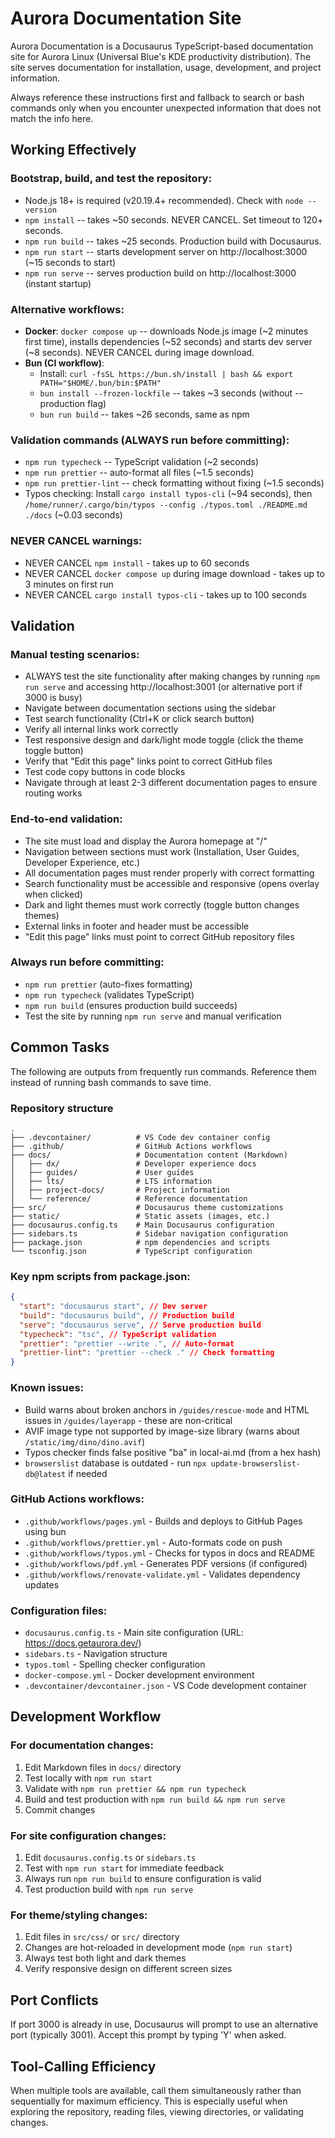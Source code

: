 # Aurora Documentation Site

Aurora Documentation is a Docusaurus TypeScript-based documentation site for Aurora Linux (Universal Blue's KDE productivity distribution). The site serves documentation for installation, usage, development, and project information.

Always reference these instructions first and fallback to search or bash commands only when you encounter unexpected information that does not match the info here.

## Working Effectively

### Bootstrap, build, and test the repository:

- Node.js 18+ is required (v20.19.4+ recommended). Check with `node --version`
- `npm install` -- takes ~50 seconds. NEVER CANCEL. Set timeout to 120+ seconds.
- `npm run build` -- takes ~25 seconds. Production build with Docusaurus.
- `npm run start` -- starts development server on http://localhost:3000 (~15 seconds to start)
- `npm run serve` -- serves production build on http://localhost:3000 (instant startup)

### Alternative workflows:

- **Docker**: `docker compose up` -- downloads Node.js image (~2 minutes first time), installs dependencies (~52 seconds) and starts dev server (~8 seconds). NEVER CANCEL during image download.
- **Bun (CI workflow)**:
  - Install: `curl -fsSL https://bun.sh/install | bash && export PATH="$HOME/.bun/bin:$PATH"`
  - `bun install --frozen-lockfile` -- takes ~3 seconds (without --production flag)
  - `bun run build` -- takes ~26 seconds, same as npm

### Validation commands (ALWAYS run before committing):

- `npm run typecheck` -- TypeScript validation (~2 seconds)
- `npm run prettier` -- auto-format all files (~1.5 seconds)
- `npm run prettier-lint` -- check formatting without fixing (~1.5 seconds)
- Typos checking: Install `cargo install typos-cli` (~94 seconds), then `/home/runner/.cargo/bin/typos --config ./typos.toml ./README.md ./docs` (~0.03 seconds)

### NEVER CANCEL warnings:

- NEVER CANCEL `npm install` - takes up to 60 seconds
- NEVER CANCEL `docker compose up` during image download - takes up to 3 minutes on first run
- NEVER CANCEL `cargo install typos-cli` - takes up to 100 seconds

## Validation

### Manual testing scenarios:

- ALWAYS test the site functionality after making changes by running `npm run serve` and accessing http://localhost:3001 (or alternative port if 3000 is busy)
- Navigate between documentation sections using the sidebar
- Test search functionality (Ctrl+K or click search button)
- Verify all internal links work correctly
- Test responsive design and dark/light mode toggle (click the theme toggle button)
- Verify that "Edit this page" links point to correct GitHub files
- Test code copy buttons in code blocks
- Navigate through at least 2-3 different documentation pages to ensure routing works

### End-to-end validation:

- The site must load and display the Aurora homepage at "/"
- Navigation between sections must work (Installation, User Guides, Developer Experience, etc.)
- All documentation pages must render properly with correct formatting
- Search functionality must be accessible and responsive (opens overlay when clicked)
- Dark and light themes must work correctly (toggle button changes themes)
- External links in footer and header must be accessible
- "Edit this page" links must point to correct GitHub repository files

### Always run before committing:

- `npm run prettier` (auto-fixes formatting)
- `npm run typecheck` (validates TypeScript)
- `npm run build` (ensures production build succeeds)
- Test the site by running `npm run serve` and manual verification

## Common Tasks

The following are outputs from frequently run commands. Reference them instead of running bash commands to save time.

### Repository structure

```
.
├── .devcontainer/          # VS Code dev container config
├── .github/                # GitHub Actions workflows
├── docs/                   # Documentation content (Markdown)
│   ├── dx/                 # Developer experience docs
│   ├── guides/             # User guides
│   ├── lts/                # LTS information
│   ├── project-docs/       # Project information
│   └── reference/          # Reference documentation
├── src/                    # Docusaurus theme customizations
├── static/                 # Static assets (images, etc.)
├── docusaurus.config.ts    # Main Docusaurus configuration
├── sidebars.ts             # Sidebar navigation configuration
├── package.json            # npm dependencies and scripts
└── tsconfig.json           # TypeScript configuration
```

### Key npm scripts from package.json:

```json
{
  "start": "docusaurus start", // Dev server
  "build": "docusaurus build", // Production build
  "serve": "docusaurus serve", // Serve production build
  "typecheck": "tsc", // TypeScript validation
  "prettier": "prettier --write .", // Auto-format
  "prettier-lint": "prettier --check ." // Check formatting
}
```

### Known issues:

- Build warns about broken anchors in `/guides/rescue-mode` and HTML issues in `/guides/layerapp` - these are non-critical
- AVIF image type not supported by image-size library (warns about `/static/img/dino/dino.avif`)
- Typos checker finds false positive "ba" in local-ai.md (from a hex hash)
- `browserslist` database is outdated - run `npx update-browserslist-db@latest` if needed

### GitHub Actions workflows:

- `.github/workflows/pages.yml` - Builds and deploys to GitHub Pages using bun
- `.github/workflows/prettier.yml` - Auto-formats code on push
- `.github/workflows/typos.yml` - Checks for typos in docs and README
- `.github/workflows/pdf.yml` - Generates PDF versions (if configured)
- `.github/workflows/renovate-validate.yml` - Validates dependency updates

### Configuration files:

- `docusaurus.config.ts` - Main site configuration (URL: https://docs.getaurora.dev/)
- `sidebars.ts` - Navigation structure
- `typos.toml` - Spelling checker configuration
- `docker-compose.yml` - Docker development environment
- `.devcontainer/devcontainer.json` - VS Code development container

## Development Workflow

### For documentation changes:

1. Edit Markdown files in `docs/` directory
2. Test locally with `npm run start`
3. Validate with `npm run prettier && npm run typecheck`
4. Build and test production with `npm run build && npm run serve`
5. Commit changes

### For site configuration changes:

1. Edit `docusaurus.config.ts` or `sidebars.ts`
2. Test with `npm run start` for immediate feedback
3. Always run `npm run build` to ensure configuration is valid
4. Test production build with `npm run serve`

### For theme/styling changes:

1. Edit files in `src/css/` or `src/` directory
2. Changes are hot-reloaded in development mode (`npm run start`)
3. Always test both light and dark themes
4. Verify responsive design on different screen sizes

## Port Conflicts

If port 3000 is already in use, Docusaurus will prompt to use an alternative port (typically 3001). Accept this prompt by typing 'Y' when asked.

## Tool-Calling Efficiency

When multiple tools are available, call them simultaneously rather than sequentially for maximum efficiency. This is especially useful when exploring the repository, reading files, viewing directories, or validating changes.
